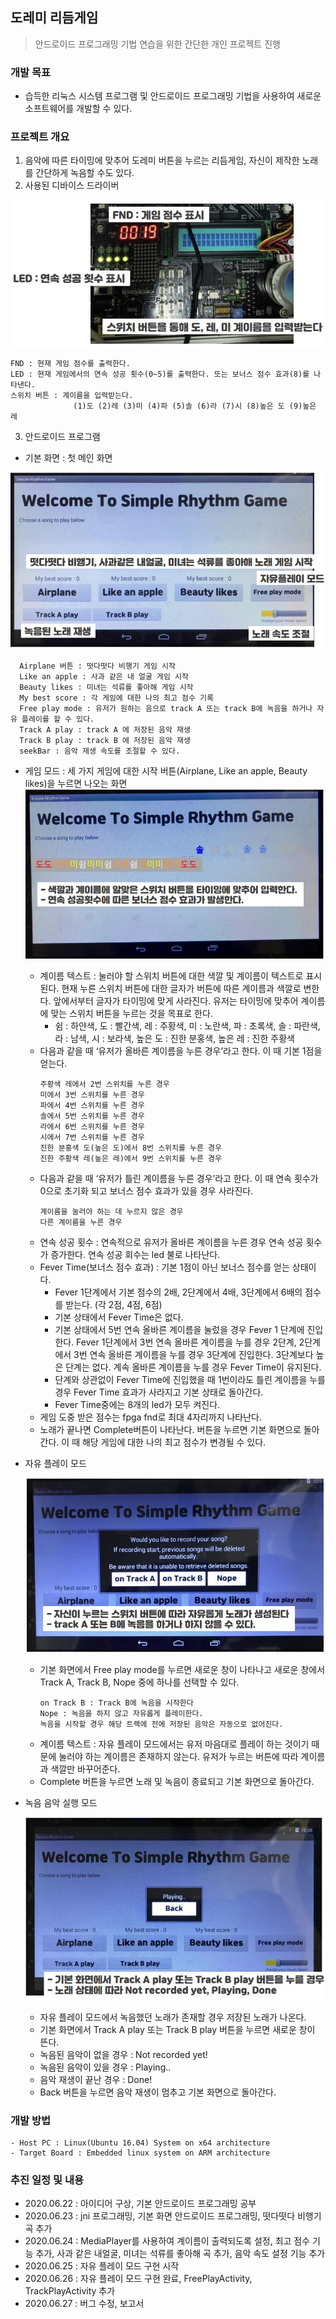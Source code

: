 ## 도레미 리듬게임
>안드로이드 프로그래밍 기법 연습을 위한 간단한 개인 프로젝트 진행

### 개발 목표
  - 습득한 리눅스 시스템 프로그램 및 안드로이드 프로그래밍 기법을 사용하여 새로운 소프트웨어를 개발할 수 있다.
  
### 프로젝트 개요
  1) 음악에 따른 타이밍에 맞추어 도레미 버튼을 누르는 리듬게임, 자신이 제작한 노래를 간단하게 녹음할 수도 있다.
  2) 사용된 디바이스 드라이버
  
  ![deviceDriver](./pics/deviceDriver.JPG)
  
    FND : 현재 게임 점수를 출력한다.
    LED : 현재 게임에서의 연속 성공 횟수(0~5)를 출력한다. 또는 보너스 점수 효과(8)를 나타낸다.
    스위치 버튼 : 계이름을 입력받는다.
                  (1)도 (2)레 (3)미 (4)파 (5)솔 (6)라 (7)시 (8)높은 도 (9)높은 레
  3) 안드로이드 프로그램
  - 기본 화면 : 첫 메인 화면
  
  ![deviceDriver](./pics/mainScreen.JPG)
      
      Airplane 버튼 : 떳다떳다 비행기 게임 시작
      Like an apple : 사과 같은 내 얼굴 게임 시작
      Beauty likes : 미녀는 석류를 좋아해 게임 시작
      My best score : 각 게임에 대한 나의 최고 점수 기록
      Free play mode : 유저가 원하는 음으로 track A 또는 track B에 녹음을 하거나 자유 플레이를 할 수 있다.
      Track A play : track A 에 저장된 음악 재생
      Track B play : track B 에 저장된 음악 재생
      seekBar : 음악 재생 속도를 조절할 수 있다.
  - 게임 모드 : 세 가지 게임에 대한 시작 버튼(Airplane, Like an apple, Beauty likes)을 누르면 나오는 화면
  ![deviceDriver](./pics/gameMode.JPG)
    - 계이름 텍스트 : 눌러야 할 스위치 버튼에 대한 색깔 및 계이름이 텍스트로 표시된다. 현재 누른 스위치 버튼에 대한 글자가 버튼에 따른 계이름과 색깔로 변한다. 앞에서부터 글자가 타이밍에 맞게 사라진다. 유저는 타이밍에 맞추어 계이름에 맞는 스위치 버튼을 누르는 것을 목표로 한다.
      - 쉼 : 하얀색, 도 : 빨간색, 레 : 주황색, 미 : 노란색, 파 : 초록색, 솔 : 파란색, 라 : 남색, 시 : 보라색, 높은 도 : 진한 분홍색, 높은 레 : 진한 주황색
    - 다음과 같을 때 ‘유저가 올바른 계이름을 누른 경우’라고 한다. 이 때 기본 1점을 얻는다.
        ```빨간색 도에서 1번 스위치를 누른 경우
        주황색 레에서 2번 스위치를 누른 경우
        미에서 3번 스위치를 누른 경우
        파에서 4번 스위치를 누른 경우
        솔에서 5번 스위치를 누른 경우
        라에서 6번 스위치를 누른 경우
        시에서 7번 스위치를 누른 경우
        진한 분홍색 도(높은 도)에서 8번 스위치를 누른 경우
        진한 주황색 레(높은 레)에서 9번 스위치를 누른 경우
    - 다음과 같을 때 ‘유저가 틀린 계이름을 누른 경우’라고 한다. 이 때 연속 횟수가 0으로 초기화 되고 보너스 점수 효과가 있을 경우 사라진다.
        ```쉼인데 스위치 버튼을 누른 경우
        계이름을 눌러야 하는 데 누르지 않은 경우
        다른 계이름을 누른 경우
    - 연속 성공 횟수 : 연속적으로 유저가 올바른 계이름을 누른 경우 연속 성공 횟수가 증가한다. 연속 성공 회수는 led 불로 나타난다.
    - Fever Time(보너스 점수 효과) : 기본 1점이 아닌 보너스 점수를 얻는 상태이다.
      - Fever 1단계에서 기본 점수의 2배, 2단계에서 4배, 3단계에서 6배의 점수를 받는다. (각 2점, 4점, 6점)
      - 기본 상태에서 Fever Time은 없다.
      - 기본 상태에서 5번 연속 올바른 계이름을 눌렀을 경우 Fever 1 단계에 진입한다. Fever 1단계에서 3번 연속 올바른 계이름을 누를 경우 2단계, 2단계에서 3번 연속 올바른 계이름을 누를 경우 3단계에 진입한다. 3단계보다 높은 단계는 없다. 계속 올바른 계이름을 누를 경우 Fever Time이 유지된다.
      - 단계와 상관없이 Fever Time에 진입했을 때 1번이라도 틀린 계이름을 누를 경우 Fever Time 효과가 사라지고 기본 상태로 돌아간다.
      - Fever Time중에는 8개의 led가 모두 켜진다.
    - 게임 도중 받은 점수는 fpga fnd로 최대 4자리까지 나타난다.
    - 노래가 끝나면 Complete버튼이 나타난다. 버튼을 누르면 기본 화면으로 돌아간다. 이 때 해당 게임에 대한 나의 최고 점수가 변경될 수 있다.
  - 자유 플레이 모드
    
    ![deviceDriver](./pics/freePlayMode.JPG)
    
    - 기본 화면에서 Free play mode를 누르면 새로운 창이 나타나고 새로운 창에서 Track A, Track B, Nope 중에 하나를 선택할 수 있다.
        ```on Track A : Track A에 녹음을 시작한다
        on Track B : Track B에 녹음을 시작한다
        Nope : 녹음을 하지 않고 자유롭게 플레이한다.
        녹음을 시작할 경우 해당 트랙에 전에 저장된 음악은 자동으로 없어진다.
    - 계이름 텍스트 : 자유 플레이 모드에서는 유저 마음대로 플레이 하는 것이기 때문에 눌러야 하는 계이름은 존재하지 않는다. 유저가 누르는 버튼에 따라 계이름과 색깔만 바꾸어준다.
    - Complete 버튼을 누르면 노래 및 녹음이 종료되고 기본 화면으로 돌아간다.
  - 녹음 음악 실행 모드
    
    ![deviceDriver](./pics/trackPlay.JPG)
    
    - 자유 플레이 모드에서 녹음했던 노래가 존재할 경우 저장된 노래가 나온다.
    - 기본 화면에서 Track A play 또는 Track B play 버튼을 누르면 새로운 창이 뜬다.
    - 녹음된 음악이 없을 경우 : Not recorded yet!
    - 녹음된 음악이 있을 경우 : Playing..
    - 음악 재생이 끝난 경우 : Done!
    - Back 버튼을 누르면 음악 재생이 멈추고 기본 화면으로 돌아간다.
    
### 개발 방법
    - Host PC : Linux(Ubuntu 16.04) System on x64 architecture
    - Target Board : Embedded linux system on ARM architecture
    
### 추진 일정 및 내용
  - 2020.06.22 : 아이디어 구상, 기본 안드로이드 프로그래밍 공부
  - 2020.06.23 : jni 프로그래밍, 기본 화면 안드로이드 프로그래밍, 떳다떳다 비행기 곡 추가
  - 2020.06.24 : MediaPlayer를 사용하여 계이름이 출력되도록 설정, 최고 점수 기능 추가, 사과 같은 내얼굴, 미녀는 석류를 좋아해 곡 추가, 음악 속도 설정 기능 추가
  - 2020.06.25 : 자유 플레이 모드 구현 시작
  - 2020.06.26 : 자유 플레이 모드 구현 완료, FreePlayActivity, TrackPlayActivity 추가
  - 2020.06.27 : 버그 수정, 보고서 
    
    
    
